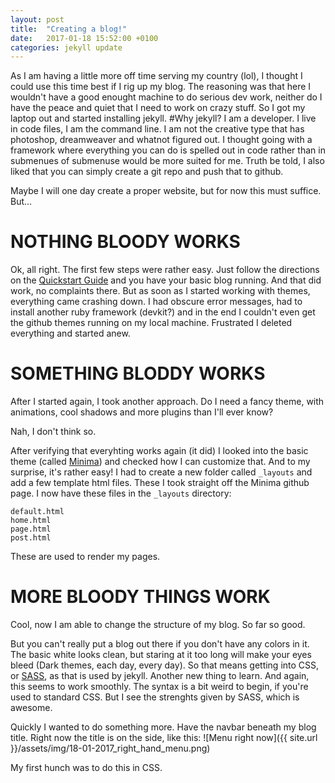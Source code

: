 ```yaml
---
layout: post
title:  "Creating a blog!"
date:   2017-01-18 15:52:00 +0100
categories: jekyll update
---
```

As I am having a little more off time serving my country (lol), I thought I could use this time best if I rig up my blog. The reasoning was that here I wouldn't have a good enought machine to do serious dev work, neither do I have the peace and quiet that I need to work on crazy stuff. So I got my laptop out and started installing jekyll.
#Why jekyll?
I am a developer. I live in code files, I am the command line. I am not the creative type that has photoshop, dreamweaver and whatnot figured out. I thought going with a framework where everything you can do is spelled out in code rather than in submenues of submenuse would be more suited for me.
Truth be told, I also liked that you can simply create a git repo and push that to github.

Maybe I will one day create a proper website, but for now this must suffice. But...
# NOTHING BLOODY WORKS
Ok, all right. The first few steps were rather easy. Just follow the directions on the [Quickstart Guide](https://jekyllrb.com/docs/quickstart/) and you have your basic blog running. And that did work, no complaints there.
But as soon as I started working with themes, everything came crashing down. I had obscure error messages, had to install another ruby framework (devkit?) and in the end I couldn't even get the github themes running on my local machine.
Frustrated I deleted everything and started anew.
# SOMETHING BLODDY WORKS
After I started again, I took another approach. Do I need a fancy theme, with animations, cool shadows and more plugins than I'll ever know?

Nah, I don't think so.

After verifying that everyhting works again (it did) I looked into the basic theme (called [Minima](https://github.com/jekyll/minima)) and checked how I can customize that. And to my surprise, it's rather easy!
I had to create a new folder called ```_layouts``` and add a few template html files. These I took straight off the Minima github page.
I now have these files in the ```_layouts``` directory:
```
default.html
home.html
page.html
post.html
```
These are used to render my pages.
# MORE BLOODY THINGS WORK
Cool, now I am able to change the structure of my blog. So far so good.

But you can't really put a blog out there if you don't have any colors in it. The basic white looks clean, but staring at it too long will make your eyes bleed (Dark themes, each day, every day). So that means getting into CSS, or [SASS](http://sass-lang.com/), as that is used by jekyll. Another new thing to learn.
And again, this seems to work smoothly. The syntax is a bit weird to begin, if you're used to standard CSS. But I see the strenghts given by SASS, which is awesome.

Quickly I wanted to do something more. Have the navbar beneath my blog title. Right now the title is on the side, like this:
![Menu right now]({{ site.url }}/assets/img/18-01-2017_right_hand_menu.png)

My first hunch was to do this in CSS.

